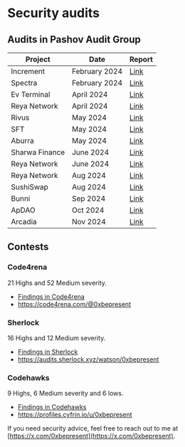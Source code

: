 # Security audits 

## Audits in Pashov Audit Group

| Project         | Date          | Report                                         |
| -------         | ----          | ------                                         |
| Increment       | February 2024 | [Link](/privateaudits/increment-security-review.pdf)    |
| Spectra         | February 2024 | [Link](/privateaudits/Spectra-security-review.pdf)      |
| Ev Terminal     | April 2024    | [Link](/privateaudits/EVTerminal-security-review.pdf)   |
| Reya Network    | April 2024    | [Link](/privateaudits/ReyaNetwork-security-review-April.pdf) |
| Rivus           | May 2024      | [Link](/privateaudits/Rivus-security-review.pdf)        |
| SFT             | May 2024      | [Link](/privateaudits/SFT-security-review.pdf)          |   
| Aburra          | May 2024      | [Link](/privateaudits/Aburra-security-review.pdf)        |
| Sharwa Finance  | June 2024     | [Link](/privateaudits/SharwaFinance-security-review.pdf)|   
| Reya Network    | June 2024     | [Link](/privateaudits/ReyaNetwork-June29.pdf)|
| Reya Network    | Aug 2024      | [Link](/privateaudits/ReyaNetwork-security-review-August.pdf)|
| SushiSwap       | Aug 2024      | [Link](/privateaudits/SushiSwap-security-review.pdf)|
| Bunni           | Sep 2024      | [Link](/privateaudits/Bunni-security-review-August.pdf)|
| ApDAO           | Oct 2024      | [Link](/privateaudits/apDAO-security-review_2024-10-03.pdf)|
| Arcadia         | Nov 2024      | [Link](/privateaudits/Arcadia-security-review-October.pdf)|

## Contests

### Code4rena

21 Highs and 52 Medium severity.

- [Findings in Code4rena](c4/README.md)
- https://code4rena.com/@0xbepresent

### Sherlock

16 Highs and 12 Medium severity.

- [Findings in Sherlock](sherlock/README.md)
- https://audits.sherlock.xyz/watson/0xbepresent

### Codehawks

9 Highs, 6 Medium severity and 6 lows.

- [Findings in Codehawks](codehawks/README.md)
- https://profiles.cyfrin.io/u/0xbepresent


If you need security advice, feel free to reach out to me at [https://x.com/0xbepresent](https://x.com/0xbepresent).
